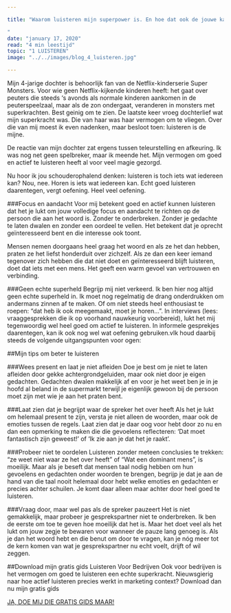 ```yaml
---

title: "Waarom luisteren mijn superpower is. En hoe dat ook de jouwe kan zijn.

"
date: "january 17, 2020"
read: "4 min leestijd"
topic: "1 LUISTEREN"
image: "../../images/blog_4_luisteren.jpg"

---
```

Mijn 4-jarige dochter is behoorlijk fan van de Netflix-kinderserie Super Monsters. Voor wie geen Netflix-kijkende kinderen heeft: het gaat over peuters die steeds ‘s avonds als normale kinderen aankomen in de peuterspeelzaal, maar als de zon ondergaat, veranderen in monsters met  superkrachten. Best geinig om te zien. De laatste keer vroeg dochterlief wat mijn superkracht was. Die van haar was haar vermogen om te vliegen. Over die van mij moest ik even nadenken, maar besloot toen: luisteren is de mijne.  

De reactie van mijn dochter zat ergens tussen teleurstelling en afkeuring. Ik was nog net geen spelbreker, maar ik meende het. Mijn vermogen om goed en actief te luisteren heeft al voor veel magie gezorgd.

Nu hoor ik  jou schouderophalend denken: luisteren is toch iets wat iedereen kan? Nou, nee. Horen is iets wat iedereen kan. Echt goed luisteren daarentegen, vergt oefening. Heel veel oefening.

###Focus en aandacht
Voor mij betekent goed en actief kunnen luisteren dat het je lukt om jouw volledige focus en aandacht te richten op de persoon die aan het woord is. Zonder te onderbreken. Zonder je gedachte te laten dwalen en zonder een oordeel te vellen. Het betekent dat je oprecht geïnteresseerd bent en die interesse ook toont.

Mensen nemen doorgaans heel graag het woord en als ze het dan hebben, praten ze het liefst honderduit over zichzelf. Als ze dan een keer iemand tegenover zich hebben die dat niet doet en geïnteresseerd blijft luisteren, doet dat iets met een mens. Het geeft een warm gevoel van vertrouwen en verbinding.

###Geen echte superheld
Begrijp mij niet verkeerd. Ik ben hier nog altijd geen echte superheld in. Ik moet nog regelmatig de drang onderdrukken om andermans zinnen af te maken. Of om niet steeds heel enthousiast te roepen: “dat heb ik ook meegemaakt, moet je horen…”. In interviews (lees: vraaggesprekken die ik op voorhand nauwkeurig voorbereid), lukt het mij tegenwoordig wel heel goed om actief te luisteren. In informele gesprekjes daarentegen, kan ik ook nog wel wat oefening gebruiken.vIk houd daarbij steeds de volgende uitgangspunten voor ogen:

##Mijn tips om beter te luisteren


###Wees present en laat je niet afleiden
Doe je best om je niet te laten afleiden door gekke achtergrondgeluiden, maar ook niet door je eigen gedachten. Gedachten dwalen makkelijk af en voor je het weet ben je in je hoofd al beland in de supermarkt terwijl je eigenlijk gewoon bij de persoon moet zijn met wie je aan het praten bent.  

###Laat zien dat je begrijpt waar de spreker het over heeft
Als het je lukt om helemaal present te zijn, versta je niet alleen de woorden, maar ook de emoties tussen de regels. Laat zien dat je daar oog voor hebt door zo nu en dan een opmerking te maken die die gevoelens reflecteren: ‘Dat moet fantastisch zijn geweest!’ of ‘Ik zie aan je dat het je raakt’.

###Probeer niet te oordelen
Luisteren zonder meteen conclusies te trekken: “ze weet niet waar ze het over heeft” of “Wat een dominant mens”, is moeilijk. Maar als je beseft dat mensen taal nodig hebben om hun gevoelens en gedachten onder woorden te brengen, begrijp je dat je aan de hand van die taal nooit helemaal door hebt welke emoties en gedachten er precies achter schuilen. Je komt daar alleen maar achter door heel goed te luisteren.

###Vraag door, maar wel pas als de spreker pauzeert
Het is niet gemakkelijk, maar probeer je gesprekspartner niet te onderbreken. Ik ben de eerste om toe te geven hoe moeilijk dat het is. Maar het doet veel als het lukt om  jouw zegje te bewaren voor wanneer de pauze lang genoeg is. Als je dan het woord hebt en die benut om door te vragen, kan je nóg meer tot de kern komen van wat je gesprekspartner nu echt voelt, drijft of wil zeggen.

##Download mijn gratis gids Luisteren Voor Bedrijven
Ook voor bedrijven is het vermogen om goed te luisteren een echte superkracht. Nieuwsgierig naar hoe  actief luisteren precies werkt in marketing context? Download dan nu mijn gratis gids


[JA, DOE MIJ DIE GRATIS GIDS MAAR!](https://expert-experimenter-9255.ck.page/ec04680010)
